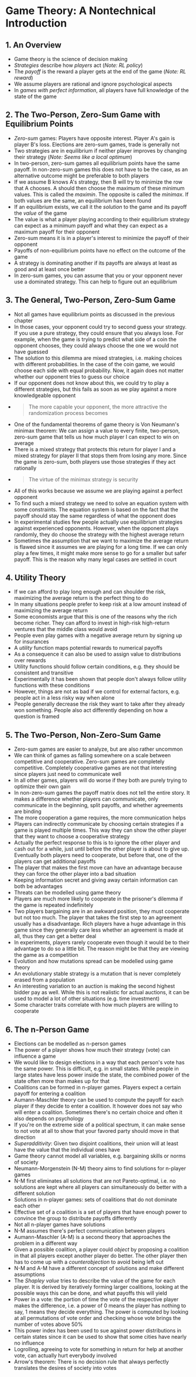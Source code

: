 # Game Theory: A Nontechnical Introduction

## 1. An Overview

- Game theory is the science of decision making
- *Strategies* describe how *players* act (*Note: RL policy*)
- The *payoff* is the reward a player gets at the end of the game (*Note: RL reward*)
- We assume players are rational and ignore psychological aspects
- In *games with perfect information*, all players have full knowledge of the state of the game

## 2. The Two-Person, Zero-Sum Game with Equilibrium Points

- *Zero-sum* games: Players have opposite interest. Player A's gain is player B's loss. Elections are zero-sum games, trade is generally not
- Two strategies are in equilibrium if neither player improves by changing their strategy (*Note: Seems like a local optimum*)
- In two-person, zero-sum games all equilibrium points have the same payoff. In non-zero-sum games this does not have to be the case, as an alternative outcome might be preferable to both players
- If we assume B knows A's strategy, then B will try to minimize the row that A chooses. A should then choose the maximum of these minimum values. This is called the *maximin*. The opposite is called the *minimax*. If both values are the same, an equilibrium has been found
- If an equilibrium exists, we call it the *solution* to the game and its payoff the *value* of the game
- The value is what a player playing according to their equilibrium strategy can expect as a minimum payoff and what they can expect as a maximum payoff for their opponent
- Zero-sum means it is in a player's interest to minimize the payoff of their opponent
- Payoffs of non-equilibrium points have no effect on the outcome of the game
- A strategy is dominating another if its payoffs are always at least as good and at least once better
- In zero-sum games, you can assume that you or your opponent never use a dominated strategy. This can help to figure out an equilibrium

## 3. The General, Two-Person, Zero-Sum Game

- Not all games have equilibrium points as discussed in the previous chapter
- In those cases, your opponent could try to second guess your strategy. If you use a pure strategy, they could ensure that you always lose. For example, when the game is trying to predict what side of a coin the opponent chooses, they could always choose the one we would not have guessed
- The solution to this dilemma are mixed strategies, i.e. making choices with different probabilities. In the case of the coin game, we would choose each side with equal probability. Now, it again does not matter whether our opponent tries to guess our choice
- If our opponent does not know about this, we could try to play a different strategies, but this fails as soon as we play against a more knowledgeable opponent
- > The more capable your opponent, the more attractive the randomization process becomes
- One of the fundamental theorems of game theory is Von Neumann's minimax theorem: We can assign a value to every finite, two-person, zero-sum game that tells us how much player I can expect to win on average
- There is a mixed strategy that protects this return for player I and a mixed strategy for player II that stops them from losing any more. Since the game is zero-sum, both players use those strategies if they act rationally
- > The virtue of the minimax strategy is security
- All of this works because we assume we are playing against a perfect opponent
- To find such a mixed strategy we need to solve an equation system with some constraints. The equation system is based on the fact that the payoff should stay the same regardless of what the opponent does
- In experimental studies few people actually use equilibrium strategies against experienced opponents. However, when the opponent plays randomly, they do choose the strategy with the highest average return
- Sometimes the assumption that we want to maximize the average return is flawed since it assumes we are playing for a long time. If we can only play a few times, it might make more sense to go for a smaller but safer payoff. This is the reason why many legal cases are settled in court

## 4. Utility Theory

- If we can afford to play long enough and can shoulder the risk, maximizing the average return is the perfect thing to do
- In many situations people prefer to keep risk at a low amount instead of maximizing the average return
- Some economists argue that this is one of the reasons why the rich become richer. They can afford to invest in high-risk high-return ventures that the middle class would avoid
- People even play games with a negative average return by signing up for insurances
- A *utility* function maps potential rewards to numerical payoffs
- As a consequence it can also be used to assign value to distributions over rewards
- Utility functions should follow certain conditions, e.g. they should be consistent and transitive
- Experimentally it has been shown that people don't always follow utility functions with these conditions
- However, things are not as bad if we control for external factors, e.g. people act in a less risky way when alone
- People generally decrease the risk they want to take after they already won something. People also act differently depending on how a question is framed

## 5. The Two-Person, Non-Zero-Sum Game

- Zero-sum games are easier to analyze, but are also rather uncommon
- We can think of games as falling somewhere on a scale between competitive and cooperative. Zero-sum games are completely competitive. Completely cooperative games are not that interesting since players just need to communicate well
- In all other games, players will do worse if they both are purely trying to optimize their own gain
- In non-zero-sum games the payoff matrix does not tell the entire story. It makes a difference whether players can communicate, only communicate in the beginning, split payoffs, and whether agreements are binding
- The more cooperation a game requires, the more communication helps
- Players can indirectly communicate by choosing certain strategies if a game is played multiple times. This way they can show the other player that they want to choose a cooperative strategy
- Actually the perfect response to this is to ignore the other player and cash out for a while, just until before the other player is about to give up. Eventually both players need to cooperate, but before that, one of the players can get additional payoffs
- The player that makes the first move can have an advantage because they can force the other player into a bad situation
- Keeping information secret and giving away certain information can both be advantages
- Threats can be modelled using game theory
- Players are much more likely to cooperate in the prisoner's dilemma if the game is repeated indefinitely
- Two players bargaining are in an awkward position, they must cooperate but not too much. The player that takes the first step to an agreement usually has a disadvantage. Rich players have a huge advantage in this game since they generally care less whether an agreement is made at all, thus they can get a better deal
- In experiments, players rarely cooperate even though it would be to their advantage to do so a little bit. The reason might be that they are viewing the game as a competition
- Evolution and how mutations spread can be modelled using game theory
- An evolutionary stable strategy is a mutation that is never completely erased from a population
- An interesting variation to an auction is making the second highest bidder pay as well. While this is not realistic for actual auctions, it can be used to model a lot of other situations (e.g. time investment)
- Some character traits correlate with how much players are willing to cooperate

## 6. The n-Person Game

- Elections can be modelled as n-person games
- The power of a player shows how much their strategy (vote) can influence a game
- We would like to design elections in a way that each person's vote has the same power. This is difficult, e.g. in small states. While people in large states have less power inside the state, the combined power of the state often more than makes up for that
- Coalitions can be formed in n-player games. Players expect a certain payoff for entering a coalition
- Aumann-Maschler theory can be used to compute the payoff for each player if they decide to enter a coalition. It however does not say who will enter a coalition. Sometimes there's no certain choice and often it also depends on psychology
- If you're on the extreme side of a political spectrum, it can make sense to not vote at all to show that your favored party should move in that direction
- *Superadditivity*: Given two disjoint coalitions, their union will at least have the value that the individual ones have
- Game theory cannot model all variables, e.g. bargaining skills or norms of society
- Neumann-Morgenstein (N-M) theory aims to find solutions for n-player games
- N-M first eliminates all solutions that are not Pareto-optimal, i.e. no solutions are kept where all players can simultaneously do better with a different solution
- Solutions in n-player games: sets of coalitions that do not dominate each other
- Effective set of a coalition is a set of players that have enough power to convince the group to distribute payoffs differently
- Not all n-player games have solutions
- N-M assumes there's perfect communication between players
- Aumann-Maschler (A-M) is a second theory that approaches the problem in a different way
- Given a possible coalition, a player could *object* by proposing a coalition in that all players except another player do better. The other player then has to come up with a *counterobjection* to avoid being left out
- N-M and A-M have a different concept of solutions and make different assumptions
- The *Shapley value* tries to describe the value of the game for each player. It is derived by iteratively forming larger coalitions, looking at the possible ways this can be done, and what payoffs this will yield
- Power in a vote: the portion of time the vote of the respective player makes the difference, i.e. a power of 0 means the player has nothing to say, 1 means they decide everything. The power is computed by looking at all permutations of vote order and checking whose vote brings the number of votes above 50%
- This power index has been used to sue against power distributions in certain states since it can be used to show that some cities have nearly no influence
- Logrolling, agreeing to vote for something in return for help at another vote, can actually hurt everybody involved
- Arrow's theorem: There is no decision rule that always perfectly translates the desires of society into votes
